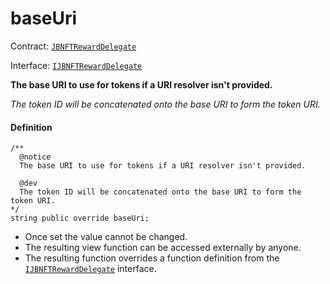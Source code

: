 # baseUri

Contract: [`JBNFTRewardDelegate`](/dev/api/v3/contracts/or-delegates/or-abstract/jbnftrewarddelegate/README.md)​‌

Interface: [`IJBNFTRewardDelegate`](/dev/api/v3/interfaces/ijbnftrewarddelegate.md)

**The base URI to use for tokens if a URI resolver isn't provided.**

_The token ID will be concatenated onto the base URI to form the token URI._

#### Definition

```
/**
  @notice
  The base URI to use for tokens if a URI resolver isn't provided. 

  @dev 
  The token ID will be concatenated onto the base URI to form the token URI.
*/
string public override baseUri;
```

* Once set the value cannot be changed.
* The resulting view function can be accessed externally by anyone.
* The resulting function overrides a function definition from the [`IJBNFTRewardDelegate`](/dev/api/v3/interfaces/ijbnftrewarddelegate.md) interface.
